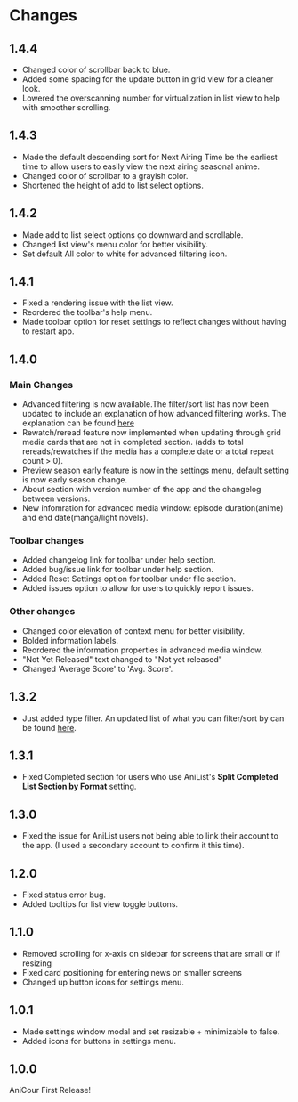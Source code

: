 # Changes

## 1.4.4

- Changed color of scrollbar back to blue.
- Added some spacing for the update button in grid view for a cleaner look.
- Lowered the overscanning number for virtualization in list view to help with smoother scrolling.

## 1.4.3

- Made the default descending sort for Next Airing Time be the earliest time to allow users to easily view the next airing seasonal anime.
- Changed color of scrollbar to a grayish color.
- Shortened the height of add to list select options.

## 1.4.2

- Made add to list select options go downward and scrollable.
- Changed list view's menu color for better visibility.
- Set default All color to white for advanced filtering icon.

## 1.4.1

- Fixed a rendering issue with the list view.
- Reordered the toolbar's help menu.
- Made toolbar option for reset settings to reflect changes without having to restart app.

## 1.4.0

### Main Changes

- Advanced filtering is now available.The filter/sort list has now been updated to include an explanation of how advanced filtering works. The explanation can be found [here](https://github.com/ReStartQ/anicour/blob/main/help/FilterAndSortList.md)
- Rewatch/reread feature now implemented when updating through grid media cards that are not in completed section.
  (adds to total rereads/rewatches if the media has a complete date or a total repeat count > 0).
- Preview season early feature is now in the settings menu, default setting is now early season change.
- About section with version number of the app and the changelog between versions.
- New infomration for advanced media window: episode duration(anime) and end date(manga/light novels).

### Toolbar changes

- Added changelog link for toolbar under help section.
- Added bug/issue link for toolbar under help section.
- Added Reset Settings option for toolbar under file section.
- Added issues option to allow for users to quickly report issues.

### Other changes

- Changed color elevation of context menu for better visibility.
- Bolded information labels.
- Reordered the information properties in advanced media window.
- "Not Yet Released" text changed to "Not yet released"
- Changed 'Average Score' to 'Avg. Score'.

## 1.3.2

- Just added type filter. An updated list of what you can filter/sort by can be found [here](https://github.com/ReStartQ/anicour/blob/main/help/FilterAndSortList.md).

## 1.3.1

- Fixed Completed section for users who use AniList's **Split Completed List Section by Format** setting.

## 1.3.0

- Fixed the issue for AniList users not being able to link their account to the app. (I used a secondary account to confirm it this time).

## 1.2.0

- Fixed status error bug.
- Added tooltips for list view toggle buttons.

## 1.1.0

- Removed scrolling for x-axis on sidebar for screens that are small or if resizing
- Fixed card positioning for entering news on smaller screens
- Changed up button icons for settings menu.

## 1.0.1

- Made settings window modal and set resizable + minimizable to false.
- Added icons for buttons in settings menu.

## 1.0.0

AniCour First Release!

